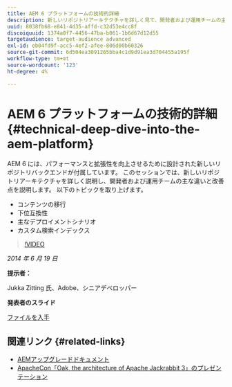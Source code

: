 ```yaml
---
title: AEM 6 プラットフォームの技術的詳細
description: 新しいリポジトリアーキテクチャを詳しく見て、開発者および運用チームの主な違いと改善点を学びます。
uuid: 8038fb68-e841-4d35-affd-c32d53e4cc8f
discoiquuid: 1374a0f7-4456-47ba-b061-1b6d67d12d55
targetaudience: target-audience advanced
exl-id: eb04fd9f-acc5-4ef2-afee-806d00b60326
source-git-commit: 6d504ea3091265bba4c1d9d91ea3d704455a195f
workflow-type: tm+mt
source-wordcount: '123'
ht-degree: 4%

---
```


# AEM 6 プラットフォームの技術的詳細{#technical-deep-dive-into-the-aem-platform}

AEM 6 には、パフォーマンスと拡張性を向上させるために設計された新しいリポジトリバックエンドが付属しています。 このセッションでは、新しいリポジトリアーキテクチャを詳しく説明し、開発者および運用チームの主な違いと改善点を説明します。 以下のトピックを取り上げます。

* コンテンツの移行
* 下位互換性
* 主なデプロイメントシナリオ
* カスタム検索インデックス

>[!VIDEO](https://video.tv.adobe.com/v/19518/?quality=9)

*2014 年 6 月 19 日*

**提示者：**

Jukka Zitting 氏、Adobe、シニアデベロッパー

**発表者のスライド**

[ファイルを入手](assets/technical-deep-dive-of-the-aem-6-platform.pdf)

## 関連リンク {#related-links}

* [AEMアップグレードドキュメント](http://docs.adobe.com/content/docs/en/aem/6-0/deploy/upgrade.html)
* [ApacheCon「Oak, the architecture of Apache Jackrabbit 3」のプレゼンテーション](http://www.slideshare.net/jukka/oak-the-architecture-of-apache-jackrabbit-3)
